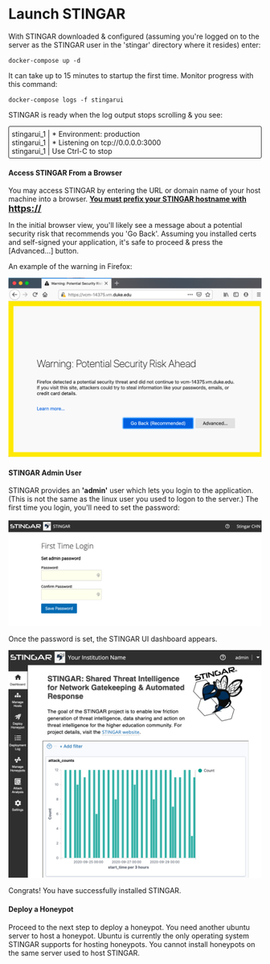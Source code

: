 <h1>Launch STINGAR</h1>

With STINGAR downloaded & configured (assuming you're logged on to the server as the STINGAR user in the 'stingar' directory where it resides) enter:

```
docker-compose up -d
```

It can take up to 15 minutes to startup the first time. Monitor progress with this command:

```
docker-compose logs -f stingarui
```

STINGAR is ready when the log output stops scrolling & you see:

<ul style="border:solid 1px;border-radius:3px;padding:.4em;">
  <li style="list-style:none;">stingarui_1      | * Environment: production</li>
  <li style="list-style:none;">stingarui_1      | * Listening on tcp://0.0.0.0:3000</li>
  <li style="list-style:none;">stingarui_1      | Use Ctrl-C to stop</li>
</ul>

<h4>Access STINGAR From a Browser</h4>

You may access STINGAR by entering the URL or domain name of your host machine into a browser. <b><u>You must prefix your STINGAR hostname with <span style="font-size:large;"> https://</span></u></b>

In the initial browser view, you'll likely see a message about a potential security risk that recommends you 'Go Back'. Assuming you installed certs and self-signed your application, it's safe to proceed & press the [Advanced...] button.

An example of the warning in Firefox:

![Potential Security Risk Warning](../img/potential_security_risk_ff_warning.png)

<h4>STINGAR Admin User</h4>

STINGAR provides an <b>'admin'</b> user which lets you login to the application. (This is not the same as the linux user you used to logon to the server.)</b> The first time you login, you'll need to set the password:

![Set Admin Password](../img/first_time_login.png)

Once the password is set, the STINGAR UI dashboard appears.

![Landing Page](../img/landing_page.png)

Congrats! You have successfully installed STINGAR.

<h4>Deploy a Honeypot</h4>

Proceed to the next step to deploy a honeypot. You need another ubuntu server to host a honeypot. Ubuntu is currently the only operating system STINGAR supports for hosting honeypots. You cannot install honeypots on the same server used to host STINGAR.


